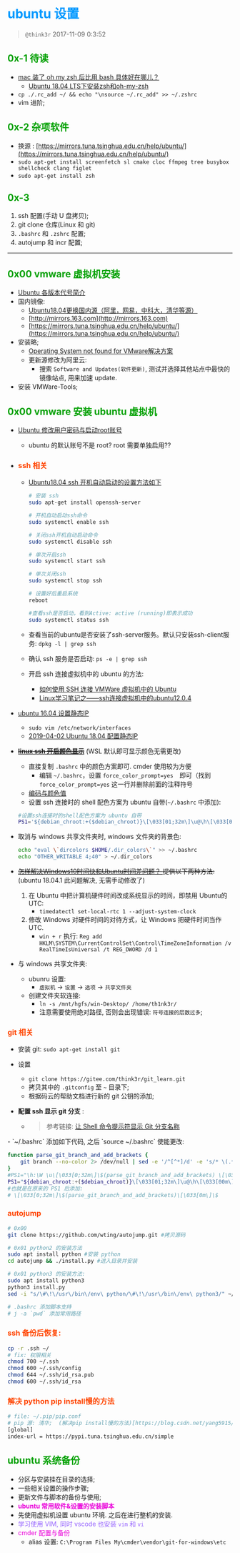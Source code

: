 # <font color=#0099ff> **ubuntu 设置** </font>

> `@think3r` 2017-11-09 0:3:52

## <font color=#009A000> **0x-1 待读** </font>

- [mac 装了 oh my zsh 后比用 bash 具体好在哪儿？](https://www.zhihu.com/question/29977255)
  - [Ubuntu 18.04 LTS下安装zsh和oh-my-zsh](https://www.jianshu.com/p/a36e1ac468ce)
- `cp ./.rc_add ~/ && echo "\nsource ~/.rc_add" >> ~/.zshrc`
- vim 进阶;

## <font color=#009A000> 0x-2 杂项软件 </font>

- 换源 : [https://mirrors.tuna.tsinghua.edu.cn/help/ubuntu/](https://mirrors.tuna.tsinghua.edu.cn/help/ubuntu/)
- `sudo apt-get install screenfetch sl cmake cloc ffmpeg tree busybox shellcheck clang figlet`
- `sudo apt-get install zsh`

## <font color=#009A000> 0x-3 </font>

1. ssh 配置(手动 U 盘拷贝);
2. git clone 仓库(Linux 和 git)
3. `.bashrc` 和 `.zshrc` 配置;
4. autojump 和 incr 配置;

---

## <font color=#009A000> 0x00 vmware 虚拟机安装 </font>

- [Ubuntu 各版本代号简介](https://blog.csdn.net/zhengmx100/article/details/78352773)
- 国内镜像:
  - [Ubuntu18.04更换国内源（阿里，网易，中科大，清华等源）](https://www.cnblogs.com/fanbi/p/10423080.html)
  - [http://mirrors.163.com](http://mirrors.163.com)
  - [https://mirrors.tuna.tsinghua.edu.cn/help/ubuntu/](https://mirrors.tuna.tsinghua.edu.cn/help/ubuntu/)
- 安装略;
  - [Operating System not found for VMware解决方案](https://blog.csdn.net/dearbaba_8520/article/details/80506349)
  - 更新源修改为阿里云:
    - 搜索 `Software and Updates(软件更新)`, 测试并选择其他站点中最快的镜像站点, 用来加速 update.
- 安装 VMWare-Tools;

## <font color=#009A000> 0x00 vmware 安装 ubuntu 虚拟机 </font>

- [Ubuntu 修改用户密码与启动root账号](http://blog.csdn.net/guanggy/article/details/4636884)
  - ubuntu 的默认账号不是 root? root 需要单独启用??

- ### <font color=#FF4500> ssh 相关 </font>
  - [Ubuntu18.04 ssh 开机自动启动的设置方法如下](https://blog.csdn.net/fandroid/article/details/86799932)

      ```sh 
      # 安装 ssh
      sudo apt-get install openssh-server

      # 开机自动启动ssh命令
      sudo systemctl enable ssh

      # 关闭ssh开机自动启动命令
      sudo systemctl disable ssh

      # 单次开启ssh
      sudo systemctl start ssh

      # 单次关闭ssh
      sudo systemctl stop ssh

      # 设置好后重启系统
      reboot

      #查看ssh是否启动，看到Active: active (running)即表示成功
      sudo systemctl status ssh
      ```

  - 查看当前的ubuntu是否安装了ssh-server服务。默认只安装ssh-client服务: `dpkg -l | grep ssh` 
  - 确认 ssh 服务是否启动: `ps -e | grep ssh`
  - 开启 ssh 连接虚拟机中的 ubuntu 的方法:
    - <a href="http://www.cnblogs.com/ifantastic/p/3415182.html" target="_blank">如何使用 SSH 连接 VMWare 虚拟机中的 Ubuntu</a>
    - <a href="http://blog.csdn.net/crave_shy/article/details/23124895" target="_blank">Linux学习笔记之——ssh连接虚拟机中的ubuntu12.0.4
- <a href="https://www.jianshu.com/p/d69a95aa1ed7" target="_blank">ubuntu 16.04 设置静态IP</a>
  - `sudo vim /etc/network/interfaces`
  - [2019-04-02 Ubuntu 18.04 配置静态IP](https://www.jianshu.com/p/2283b95a81d9)
- ~~[**linux ssh 开启颜色显示**](http://www.cnblogs.com/bamanzi/p/colorful-shell.html)~~ (WSL 默认即可显示颜色无需更改)
  - 直接复制 `.bashrc` 中的颜色方案即可. cmder 使用较为方便
    - 编辑 `~/.bashrc`，设置 `force_color_prompt=yes`　即可（找到 `force_color_prompt=yes` 这一行并删除前面的注释符号
  - <a href="http://blog.csdn.net/wangyang1354/article/details/58077671" target="_blank">编码与颜色值</a>
  - 设置 ssh 连接时的 shell 配色方案为 ubuntu 自带(`~/.bashrc` 中添加):

  ```sh
  #设置ssh连接时的shell配色方案为 ubuntu 自带
  PS1='${debian_chroot:+($debian_chroot)}\[\033[01;32m\]\u@\h\[\033[00m\]:\[\033[01;34m\]\w\[\033[00m\]\$ '
  ```

- 取消与 windows 共享文件夹时, windows 文件夹的背景色:

    ```sh 
    echo "eval \`dircolors $HOME/.dir_colors\`" >> ~/.bashrc
    echo "OTHER_WRITABLE 4;40" > ~/.dir_colors
    ```

- ~~<a href="https://www.zhihu.com/question/46525639" target="_blank">怎样解决Windows10时间快和Ubuntu时间差问题？
</a> 提供以下两种方法:~~ (ubuntu 18.04.1 此问题解决, 无需手动修改了)
    1. 在 Ubuntu 中把计算机硬件时间改成系统显示的时间，即禁用 Ubuntu的 UTC:
        - `timedatectl set-local-rtc 1 --adjust-system-clock`
    2. 修改 Windows 对硬件时间的对待方式，让 Windows 把硬件时间当作UTC. 
        - `win + r` 执行: `Reg add HKLM\SYSTEM\CurrentControlSet\Control\TimeZoneInformation /v RealTimeIsUniversal /t REG_DWORD /d 1`
- 与 windows 共享文件夹:
  - ubunru 设置:
    - `虚拟机` -> `设置` -> `选项` -> `共享文件夹`
  - 创建文件夹软连接:
    - `ln -s /mnt/hgfs/win-Desktop/ /home/th1nk3r/`
    - 注意需要使用绝对路径, 否则会出现错误: `符号连接的层数过多`;

### <font color=#FF4500> git 相关 </font>

- 安装 git: `sudo apt-get install git`
- 设置 
  - `git clone https://gitee.com/think3r/git_learn.git` 
  - 拷贝其中的 `.gitconfig` 至 `~` 目录下;
  - 根据码云的帮助文档进行新的 git 公钥的添加;

- **配置 ssh 显示 git 分支** :
  - >参考链接: <a href="https://www.jianshu.com/p/82783f76a868" target="_blank">让 Shell 命令提示符显示 Git 分支名称
</a>
  - `~/.bashrc` 添加如下代码, 之后 `source ~/.bashrc` 使能更改: 

```sh 
function parse_git_branch_and_add_brackets {
    git branch --no-color 2> /dev/null | sed -e '/^[^*]/d' -e 's/* \(.*\)/\ \[\1\]/'
}
#PS1="\h:\W \u\[\033[0;32m\]\$(parse_git_branch_and_add_brackets) \[\033[0m\]\$ "
PS1="${debian_chroot:+($debian_chroot)}\[\033[01;32m\]\u@\h\[\033[00m\]:\[\033[01;34m\]\w\[\033[00m\]\[\033[0;32m\]\$(parse_git_branch_and_add_brackets)\[\033[0m\]\$ "
#也就是在原来的 PS1 后添加: 
# \[\033[0;32m\]\$(parse_git_branch_and_add_brackets)\[\033[0m\]\$ 
```

### <font color=#FF4500> autojump </font>

```sh
# 0x00
git clone https://github.com/wting/autojump.git #拷贝源码

# 0x01 python2 的安装方法
sudo apt install python #安装 python
cd autojump && ./install.py #进入目录并安装

# 0x01 python3 的安装方法:
sudo apt install python3
python3 install.py
sed -i "s/\#\!\/usr\/bin\/env\ python/\#\!\/usr\/bin\/env\ python3/" ~/.autojump/bin/autojump

# .bashrc 添加脚本支持
# j -a `pwd` 添加常用路径
```

### <font color=#FF4500> ssh 备份后恢复: </font>

```bash
cp -r .ssh ~/
# fix: 权限相关
chmod 700 ~/.ssh
chmod 600 ~/.ssh/config
chmod 644 ~/.ssh/id_rsa.pub
chmod 600 ~/.ssh/id_rsa
```

### <font color=#FF4500> 解决 python pip install慢的方法 </font>

```sh
# file: ~/.pip/pip.conf
# pip 源: 清华;  (解决pip install慢的方法)[https://blog.csdn.net/yang5915/article/details/83175804]
[global]
index-url = https://pypi.tuna.tsinghua.edu.cn/simple
```

## <font color=#009A000> **ubuntu 系统备份** </font>

- 分区与安装挂在目录的选择;
- 一些相关设置的操作步骤;
- 更新文件与脚本的备份与使用;
- <font color=#EA00DA>**ubuntu 常用软件&设置的安装脚本**</font>
- 先使用虚拟机设置 ubuntu 环境. 之后在进行整机的安装.
- <font color=#9664FF>学习使用 VIM, 同时 vscode 也安装 `vim` 和 `vi` </font>
- <font color=#EA00DA>cmder 配置与备份</font>
  - alias 设置: `C:\Program Files My\cmder\vendor\git-for-windows\etc`
